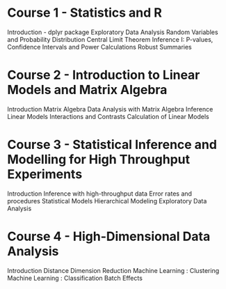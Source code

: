 # Course 1 - Statistics and R
Introduction - dplyr package
Exploratory Data Analysis
Random Variables and Probability Distribution
Central Limit Theorem
Inference I: P-values, Confidence Intervals and Power Calculations
Robust Summaries

# Course 2 - Introduction to Linear Models and Matrix Algebra 
Introduction
Matrix Algebra
Data Analysis with Matrix Algebra
Inference
Linear Models
Interactions and Contrasts
Calculation of Linear Models

# Course 3 - Statistical Inference and Modelling for High Throughput Experiments
Introduction
Inference with high-throughput data
Error rates and procedures
Statistical Models
Hierarchical Modeling
Exploratory Data Analysis

# Course 4 - High-Dimensional Data Analysis
Introduction
Distance
Dimension Reduction
Machine Learning : Clustering
Machine Learning : Classification
Batch Effects
